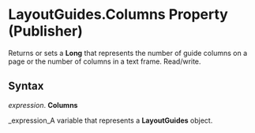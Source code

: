 
# LayoutGuides.Columns Property (Publisher)

Returns or sets a  **Long** that represents the number of guide columns on a page or the number of columns in a text frame. Read/write.


## Syntax

 _expression_. **Columns**

 _expression_A variable that represents a  **LayoutGuides** object.

